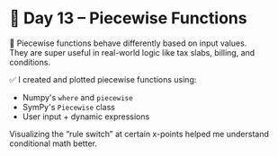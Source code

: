 # 📘 Day 13 – Piecewise Functions

🧠 Piecewise functions behave differently based on input values.  
They are super useful in real-world logic like tax slabs, billing, and conditions.

✅ I created and plotted piecewise functions using:
- Numpy's `where` and `piecewise`
- SymPy's `Piecewise` class
- User input + dynamic expressions

Visualizing the “rule switch” at certain x-points helped me understand conditional math better.